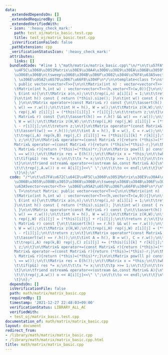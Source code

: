 ```yaml
---
data:
  _extendedDependsOn: []
  _extendedRequiredBy: []
  _extendedVerifiedWith:
  - icon: ':heavy_check_mark:'
    path: test_oj/matrix_basic.test.cpp
    title: test_oj/matrix_basic.test.cpp
  _isVerificationFailed: false
  _pathExtension: cpp
  _verificationStatusIcon: ':heavy_check_mark:'
  attributes:
    links: []
  bundledCode: "#line 1 \"math/matrix/matrix_basic.cpp\"\n/*\n\t\u57FA\u672C\u64CD\
    \u4F5C\u3060\u3051Matrix\u30E9\u30A4\u30D6\u30E9\u30EA\u306B\u3059\u308B\u3053\
    \u3068\u306B\n\tsweep\u3068\u304B\u306F\u3082\u3046\u76F4\u63A5vector<vector<T>>\
    \ \u306E\u95A2\u6570\u3067\u66F8\u304F\n*/\n\ntemplate<class T>\nstruct Matrix:\
    \ public vector<vector<T>>{\n\n\tMatrix(int n) : vector<vector<T>>(n,vector<T>(n,0)){}\n\
    \tMatrix(int h,int w) : vector<vector<T>>(h,vector<T>(w,0)){}\n\n\tstatic Matrix\
    \ E(int n){\n\t\tMatrix a(n,n);\n\t\trep(i,n) a[i][i] = 1;\n\t\treturn a;\n\t\
    }\n\tint h() const { return (*this).size(); }\n\tint w() const { return (*this)[0].size();\
    \ }\n\n\tMatrix operator+(const Matrix& r) const {\n\t\tassert(h() == r.h() &&\
    \ w() == r.w());\n\t\tint H = h(), W = w();\n\t\tMatrix z(H,W);\n\t\trep(i,H)\
    \ rep(j,W) z[i][j] = (*this)[i][j] + r[i][j];\n\t\treturn z;\n\t}\n\tMatrix operator-(const\
    \ Matrix& r) const {\n\t\tassert(h() == r.h() && w() == r.w());\n\t\tint H = h(),\
    \ W = w();\n\t\tMatrix z(H,W);\n\t\trep(i,H) rep(j,W) z[i][j] = (*this)[i][j]\
    \ - r[i][j];\n\t\treturn z;\n\t}\n\tMatrix operator*(const Matrix& r) const {\n\
    \t\tassert(w() == r.h());\n\t\tint A = h(), B = w(), C = r.w();\n\t\tMatrix z(A,C);\n\
    \t\trep(i,A) rep(k,B) rep(j,C) z[i][j] += (*this)[i][k] * r[k][j];\n\t\treturn\
    \ z;\n\t}\n\tMatrix& operator+=(const Matrix& r){return (*this)=(*this)+r;}\n\t\
    Matrix& operator-=(const Matrix& r){return (*this)=(*this)-r;}\n\tMatrix& operator*=(const\
    \ Matrix& r){return (*this)=(*this)*r;}\n\n\tMatrix pow(ll p) const {\n\t\tassert(h()\
    \ == w());\n\t\tMatrix res = E(h());\n\t\tMatrix x = *this;\n\t\twhile(p){\n\t\
    \t\tif(p&1) res *= x;\n\t\t\tx *= x;\n\t\t\tp >>= 1;\n\t\t}\n\t\treturn res;\n\
    \t}\n\n\tfriend ostream& operator<<(ostream &o,const Matrix& A){\n\t\trep(i,A.h()){\n\
    \t\t\trep(j,A.w()) o << A[i][j]<<\" \";\n\t\t\to << endl;\n\t\t}\n\t\treturn o;\n\
    \t}\n};\n"
  code: "/*\n\t\u57FA\u672C\u64CD\u4F5C\u3060\u3051Matrix\u30E9\u30A4\u30D6\u30E9\u30EA\
    \u306B\u3059\u308B\u3053\u3068\u306B\n\tsweep\u3068\u304B\u306F\u3082\u3046\u76F4\
    \u63A5vector<vector<T>> \u306E\u95A2\u6570\u3067\u66F8\u304F\n*/\n\ntemplate<class\
    \ T>\nstruct Matrix: public vector<vector<T>>{\n\n\tMatrix(int n) : vector<vector<T>>(n,vector<T>(n,0)){}\n\
    \tMatrix(int h,int w) : vector<vector<T>>(h,vector<T>(w,0)){}\n\n\tstatic Matrix\
    \ E(int n){\n\t\tMatrix a(n,n);\n\t\trep(i,n) a[i][i] = 1;\n\t\treturn a;\n\t\
    }\n\tint h() const { return (*this).size(); }\n\tint w() const { return (*this)[0].size();\
    \ }\n\n\tMatrix operator+(const Matrix& r) const {\n\t\tassert(h() == r.h() &&\
    \ w() == r.w());\n\t\tint H = h(), W = w();\n\t\tMatrix z(H,W);\n\t\trep(i,H)\
    \ rep(j,W) z[i][j] = (*this)[i][j] + r[i][j];\n\t\treturn z;\n\t}\n\tMatrix operator-(const\
    \ Matrix& r) const {\n\t\tassert(h() == r.h() && w() == r.w());\n\t\tint H = h(),\
    \ W = w();\n\t\tMatrix z(H,W);\n\t\trep(i,H) rep(j,W) z[i][j] = (*this)[i][j]\
    \ - r[i][j];\n\t\treturn z;\n\t}\n\tMatrix operator*(const Matrix& r) const {\n\
    \t\tassert(w() == r.h());\n\t\tint A = h(), B = w(), C = r.w();\n\t\tMatrix z(A,C);\n\
    \t\trep(i,A) rep(k,B) rep(j,C) z[i][j] += (*this)[i][k] * r[k][j];\n\t\treturn\
    \ z;\n\t}\n\tMatrix& operator+=(const Matrix& r){return (*this)=(*this)+r;}\n\t\
    Matrix& operator-=(const Matrix& r){return (*this)=(*this)-r;}\n\tMatrix& operator*=(const\
    \ Matrix& r){return (*this)=(*this)*r;}\n\n\tMatrix pow(ll p) const {\n\t\tassert(h()\
    \ == w());\n\t\tMatrix res = E(h());\n\t\tMatrix x = *this;\n\t\twhile(p){\n\t\
    \t\tif(p&1) res *= x;\n\t\t\tx *= x;\n\t\t\tp >>= 1;\n\t\t}\n\t\treturn res;\n\
    \t}\n\n\tfriend ostream& operator<<(ostream &o,const Matrix& A){\n\t\trep(i,A.h()){\n\
    \t\t\trep(j,A.w()) o << A[i][j]<<\" \";\n\t\t\to << endl;\n\t\t}\n\t\treturn o;\n\
    \t}\n};"
  dependsOn: []
  isVerificationFile: false
  path: math/matrix/matrix_basic.cpp
  requiredBy: []
  timestamp: '2021-12-27 22:48:03+09:00'
  verificationStatus: LIBRARY_ALL_AC
  verifiedWith:
  - test_oj/matrix_basic.test.cpp
documentation_of: math/matrix/matrix_basic.cpp
layout: document
redirect_from:
- /library/math/matrix/matrix_basic.cpp
- /library/math/matrix/matrix_basic.cpp.html
title: math/matrix/matrix_basic.cpp
---
```

